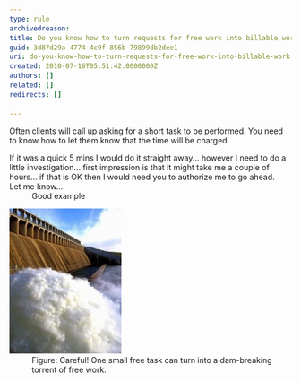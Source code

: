 ```yaml
---
type: rule
archivedreason: 
title: Do you know how to turn requests for free work into billable work?
guid: 3d87d29a-4774-4c9f-856b-79899db2dee1
uri: do-you-know-how-to-turn-requests-for-free-work-into-billable-work
created: 2010-07-16T05:51:42.0000000Z
authors: []
related: []
redirects: []

---
```


Often clients will call up asking for a short task to be performed. You need to know how to let them know that the time will be charged.   
<!--endintro-->
<dl class="good">    <dt>If it was a quick 5 mins I would do it straight away... however I need to do a little investigation... first impression is that it might take me a couple of hours... if that is OK then I would need you to authorize me to go ahead. <br>
    Let me know... </dt>
    <dd>Good example </dd></dl><dl class="image">    <dt><img alt="" src="../../assets/DealingwithClients-Floodgates.jpg"> </dt>
    <dd>Figure: Careful! One small free task can turn into a dam-breaking torrent of free work. </dd></dl>
